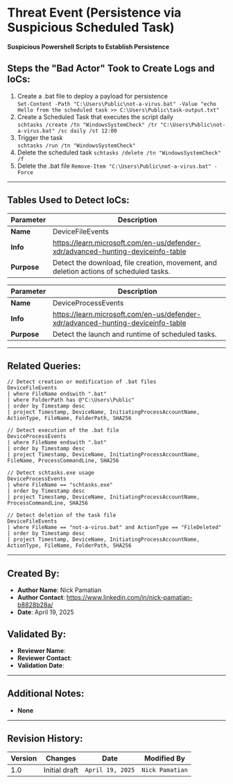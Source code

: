 # Threat Event (Persistence via Suspicious Scheduled Task)
**Suspicious Powershell Scripts to Establish Persistence**

## Steps the "Bad Actor" Took to Create Logs and IoCs:
1. Create a .bat file to deploy a payload for persistence  
```Set-Content -Path "C:\Users\Public\not-a-virus.bat" -Value "echo Hello from the scheduled task >> C:\Users\Public\task-output.txt"```
2. Create a Scheduled Task that executes the script daily  
```schtasks /create /tn "WindowsSystemCheck" /tr "C:\Users\Public\not-a-virus.bat" /sc daily /st 12:00```
3. Trigger the task  
```schtasks /run /tn "WindowsSystemCheck"```
4. Delete the scheduled task
```schtasks /delete /tn "WindowsSystemCheck" /f```
5. Delete the .bat file
```Remove-Item "C:\Users\Public\not-a-virus.bat" -Force```
---

## Tables Used to Detect IoCs:
| **Parameter**       | **Description**                                                              |
|---------------------|------------------------------------------------------------------------------|
| **Name**| DeviceFileEvents|
| **Info**|https://learn.microsoft.com/en-us/defender-xdr/advanced-hunting-deviceinfo-table|
| **Purpose**| Detect the download, file creation, movement, and deletion actions of scheduled tasks. |

| **Parameter**       | **Description**                                                              |
|---------------------|------------------------------------------------------------------------------|
| **Name**| DeviceProcessEvents|
| **Info**|https://learn.microsoft.com/en-us/defender-xdr/advanced-hunting-deviceinfo-table|
| **Purpose**| Detect the launch and runtime of scheduled tasks.|

---

## Related Queries:
```kql
// Detect creation or modification of .bat files
DeviceFileEvents
| where FileName endswith ".bat"
| where FolderPath has @"C:\Users\Public"
| order by Timestamp desc
| project Timestamp, DeviceName, InitiatingProcessAccountName, ActionType, FileName, FolderPath, SHA256

// Detect execution of the .bat file
DeviceProcessEvents
| where FileName endswith ".bat"
| order by Timestamp desc
| project Timestamp, DeviceName, InitiatingProcessAccountName, FileName, ProcessCommandLine, SHA256

// Detect schtasks.exe usage
DeviceProcessEvents
| where FileName == "schtasks.exe"
| order by Timestamp desc
| project Timestamp, DeviceName, InitiatingProcessAccountName, ProcessCommandLine, SHA256

// Detect deletion of the task file
DeviceFileEvents
| where FileName == "not-a-virus.bat" and ActionType == "FileDeleted"
| order by Timestamp desc
| project Timestamp, DeviceName, InitiatingProcessAccountName, ActionType, FileName, FolderPath, SHA256
```

---

## Created By:
- **Author Name**: Nick Pamatian
- **Author Contact**: https://www.linkedin.com/in/nick-pamatian-b8828b28a/
- **Date**: April 19, 2025

## Validated By:
- **Reviewer Name**: 
- **Reviewer Contact**: 
- **Validation Date**: 

---

## Additional Notes:
- **None**

---

## Revision History:
| **Version** | **Changes**                   | **Date**         | **Modified By**   |
|-------------|-------------------------------|------------------|-------------------|
| 1.0         | Initial draft                  | `April 19, 2025`  | `Nick Pamatian`    
